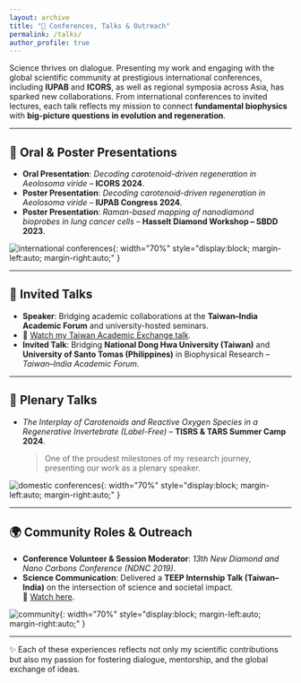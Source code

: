 ```yaml
---
layout: archive
title: "🎤 Conferences, Talks & Outreach"
permalink: /talks/
author_profile: true
---
```


Science thrives on dialogue. Presenting my work and engaging with the global scientific community at prestigious international conferences, including **IUPAB** and **ICORS**, as well as regional symposia across Asia, has sparked new collaborations. From international conferences to invited lectures, each talk reflects my mission to connect **fundamental biophysics** with **big-picture questions in evolution and regeneration**.  

---

## 📢 Oral & Poster Presentations  

- **Oral Presentation**: *Decoding carotenoid-driven regeneration in Aeolosoma viride* – **ICORS 2024**.  
- **Poster Presentation**: *Decoding carotenoid-driven regeneration in Aeolosoma viride* – **IUPAB Congress 2024**.  
- **Poster Presentation**: *Raman-based mapping of nanodiamond bioprobes in lung cancer cells* – **Hasselt Diamond Workshop – SBDD 2023**.

![international conferences](/pooja/images/international_conference.jpg){: width="70%" style="display:block; margin-left:auto; margin-right:auto;" } 

---

## 🧬 Invited Talks  

- **Speaker**: Bridging academic collaborations at the **Taiwan–India Academic Forum** and university-hosted seminars.  
- 🎥 [Watch my Taiwan Academic Exchange talk](https://www.youtube.com/watch?v=0dbvtucIGyY).  
- **Invited Talk**: Bridging **National Dong Hwa University (Taiwan)** and **University of Santo Tomas (Philippines)** in Biophysical Research – *Taiwan–India Academic Forum*.  

---

## 🌟 Plenary Talks  

- *The Interplay of Carotenoids and Reactive Oxygen Species in a Regenerative Invertebrate (Label-Free)* – **TISRS & TARS Summer Camp 2024**.  
  > One of the proudest milestones of my research journey, presenting our work as a plenary speaker.

![domestic conferences](/pooja/images/domestic_conference.jpg){: width="70%" style="display:block; margin-left:auto; margin-right:auto;" } 

---

## 🌍 Community Roles & Outreach  

- **Conference Volunteer & Session Moderator**: *13th New Diamond and Nano Carbons Conference (NDNC 2019)*.  
- **Science Communication**: Delivered a **TEEP Internship Talk (Taiwan–India)** on the intersection of science and societal impact.  
  🎥 [Watch here](https://www.youtube.com/watch?v=yaeO1SSJA74).  

![community](/pooja/images/culture.jpg){: width="70%" style="display:block; margin-left:auto; margin-right:auto;" } 

---

✨ Each of these experiences reflects not only my scientific contributions but also my passion for fostering dialogue, mentorship, and the global exchange of ideas.  
